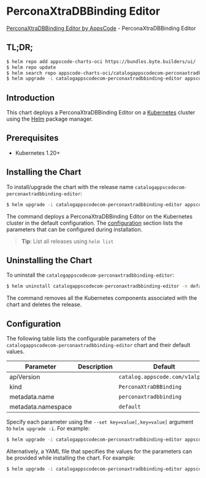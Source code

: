 # PerconaXtraDBBinding Editor

[PerconaXtraDBBinding Editor by AppsCode](https://appscode.com) - PerconaXtraDBBinding Editor

## TL;DR;

```bash
$ helm repo add appscode-charts-oci https://bundles.byte.builders/ui/
$ helm repo update
$ helm search repo appscode-charts-oci/catalogappscodecom-perconaxtradbbinding-editor --version=v0.6.0
$ helm upgrade -i catalogappscodecom-perconaxtradbbinding-editor appscode-charts-oci/catalogappscodecom-perconaxtradbbinding-editor -n default --create-namespace --version=v0.6.0
```

## Introduction

This chart deploys a PerconaXtraDBBinding Editor on a [Kubernetes](http://kubernetes.io) cluster using the [Helm](https://helm.sh) package manager.

## Prerequisites

- Kubernetes 1.20+

## Installing the Chart

To install/upgrade the chart with the release name `catalogappscodecom-perconaxtradbbinding-editor`:

```bash
$ helm upgrade -i catalogappscodecom-perconaxtradbbinding-editor appscode-charts-oci/catalogappscodecom-perconaxtradbbinding-editor -n default --create-namespace --version=v0.6.0
```

The command deploys a PerconaXtraDBBinding Editor on the Kubernetes cluster in the default configuration. The [configuration](#configuration) section lists the parameters that can be configured during installation.

> **Tip**: List all releases using `helm list`

## Uninstalling the Chart

To uninstall the `catalogappscodecom-perconaxtradbbinding-editor`:

```bash
$ helm uninstall catalogappscodecom-perconaxtradbbinding-editor -n default
```

The command removes all the Kubernetes components associated with the chart and deletes the release.

## Configuration

The following table lists the configurable parameters of the `catalogappscodecom-perconaxtradbbinding-editor` chart and their default values.

|     Parameter      | Description |                  Default                   |
|--------------------|-------------|--------------------------------------------|
| apiVersion         |             | <code>catalog.appscode.com/v1alpha1</code> |
| kind               |             | <code>PerconaXtraDBBinding</code>          |
| metadata.name      |             | <code>perconaxtradbbinding</code>          |
| metadata.namespace |             | <code>default</code>                       |


Specify each parameter using the `--set key=value[,key=value]` argument to `helm upgrade -i`. For example:

```bash
$ helm upgrade -i catalogappscodecom-perconaxtradbbinding-editor appscode-charts-oci/catalogappscodecom-perconaxtradbbinding-editor -n default --create-namespace --version=v0.6.0 --set apiVersion=catalog.appscode.com/v1alpha1
```

Alternatively, a YAML file that specifies the values for the parameters can be provided while
installing the chart. For example:

```bash
$ helm upgrade -i catalogappscodecom-perconaxtradbbinding-editor appscode-charts-oci/catalogappscodecom-perconaxtradbbinding-editor -n default --create-namespace --version=v0.6.0 --values values.yaml
```

